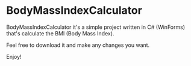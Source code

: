 # BodyMassIndexCalculator

BodyMassIndexCalculator it's a simple project written in C# (WinForms) that's calculate the BMI (Body Mass Index).

Feel free to download it and make any changes you want.

Enjoy!
